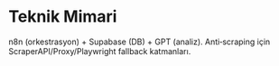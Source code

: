 # Teknik Mimari
n8n (orkestrasyon) + Supabase (DB) + GPT (analiz). Anti‑scraping için
ScraperAPI/Proxy/Playwright fallback katmanları.
